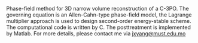 Phase-field method for 3D narrow volume reconstruction of a C-3PO. The governing equation is an Allen-Cahn-type phase-field model, the Lagrange multiplier approach is used to design second-order energy-stable scheme. The computational code is written by C. The posttreatment is implemented by Matlab. For more details, please contact me via jxyang@must.edu.mo
